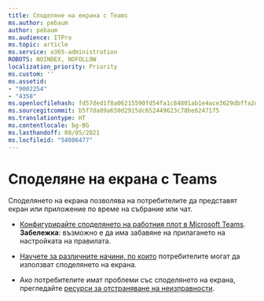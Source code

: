 ```yaml
---
title: Споделяне на екрана с Teams
ms.author: pebaum
author: pebaum
ms.audience: ITPro
ms.topic: article
ms.service: o365-administration
ROBOTS: NOINDEX, NOFOLLOW
localization_priority: Priority
ms.custom: ''
ms.assetid:
- "9002254"
- "4358"
ms.openlocfilehash: fd57ded1f8a06215590fd54fa1c84801ab1e4ace3629dbffa2d08026139a96fd
ms.sourcegitcommit: b5f7da89a650d2915dc652449623c78be6247175
ms.translationtype: HT
ms.contentlocale: bg-BG
ms.lasthandoff: 08/05/2021
ms.locfileid: "54086477"
---
```

# <a name="screen-sharing-with-teams"></a>Споделяне на екрана с Teams

Споделянето на екрана позволява на потребителите да представят екран или приложение по време на събрание или чат.

- [Конфигурирайте споделянето на работния плот в Microsoft Teams](https://docs.microsoft.com/microsoftteams/configure-desktop-sharing). **Забележка**: възможно е да има забавяне на прилагането на настройката на правилата. 

- [Научете за различните начини, по които](https://docs.microsoft.com/microsoftteams/meeting-policies-in-teams#meeting-policy-settings---content-sharing) потребителите могат да използват споделянето на екрана. 

- Ако потребителите имат проблеми със споделянето на екрана, прегледайте [ресурси за отстраняване на неизправности](https://docs.microsoft.com/microsoftteams/connectivity-issues). 
